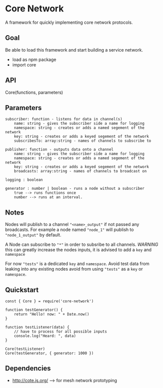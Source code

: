 # Core Network
A framework for quickly implementing core network protocols.

## Goal
Be able to load this framework and start building a service network.

- load as npm package
- import core

## API
Core(functions, parameters)

## Parameters
    subscriber: function - listens for data in channel(s)
        name: string - gives the subscriber side a name for logging
        namespace: string - creates or adds a named segement of the network
        key: string - creates or adds a keyed segement of the network 
        subscribesTo: array:string - names of channels to subscribe to

    publisher: function - outputs data onto a channel 
        name: string - gives the subscriber side a name for logging
        namespace: string - creates or adds a named segement of the network
        key: string - creates or adds a keyed segement of the network 
        broadcasts: array:string - names of channels to broadcast on

    logging : boolean 

    generator : number | boolean - runs a node without a subscriber
        true --> runs functions once
        number --> runs at an interval.

## Notes    
Nodes will publish to a channel `"<name>_output"` if not passed any broadcasts. For example a node named `"node_1"` will publish to `"node_1_output"` by default.

A Node can subscribe to `"*"` in order to subsribe to all channels. *WARNING* this can greatly increase the nodes inputs, it is advised to add a `key` and `namespace`

For now `"tests"` is a dedicated `key` and `namespace`. Avoid test data from leaking into any existing nodes avoid from using `"tests"` as a `key` or `namespace`.

## Quickstart
```
const { Core } = require('core-network')

function testGenerator() {
    return "Hello! now: " + Date.now()
}

function testListener(data) {
    // have to process for all possible inputs
    console.log("Heard: ", data)
}

Core(testListener)
Core(testGenerator, { generator: 1000 })

```


## Dependencies
- http://cote.js.org/ --> for mesh network prototyping